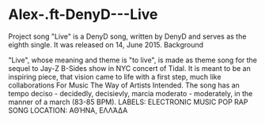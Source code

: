 # Alex-.ft-DenyD---Live
Project song
"Live" is a  DenyD song, written by DenyD and serves as the eighth single. It was released on 14, June 2015.
Background

"Live", whose meaning and theme is "to live", is made as theme song for the sequel to Jay-Z B-Sides show in NYC concert of Tidal.
It is meant to be an inspiring piece, that vision came to life with a first step, much like collaborations For Music The Way of Artists Intended. 
The song has an tempo deciso - decidedly, decisievly, marcia moderato - moderately, in the manner of a march (83-85 BPM).
LABELS: ELECTRONIC MUSIC POP RAP SONG
LOCATION: ΑΘΉΝΑ, ΕΛΛΆΔΑ
